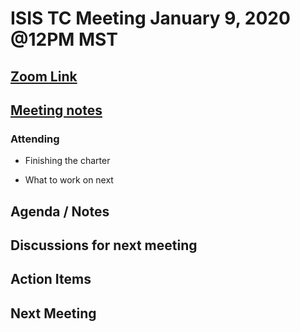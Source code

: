 # ISIS TC Meeting January 9, 2020 @12PM MST

## [Zoom Link](https://zoom.us/j/515823262)

## [Meeting notes](https://docs.google.com/document/d/18g2v2UiMu1lWbSJ9na6SkDldhhPqUtBCFnzXWarLux8/edit?usp=sharing)

### Attending
 - Finishing the charter
 
 - What to work on next

## Agenda / Notes

## Discussions for next meeting

## Action Items

## Next Meeting
